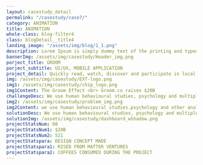 ```yaml
---
layout: casestudy_detail
permalink: "/casestudy/case7/"
category: ANIMATION
title: ANIMATION
whole-class: blog-filter4
class: blogDetail__title4
landing_image: "/assets/img/blog/1_1.png"
description: Lorem Ipsum is simply dummy text of the printing and typesetting industry. Lorem Ipsum is simply dummy text of the...
bannerImg: /assets/img/casestudy/Header_img.png
porject_title: GROOM
porject_subtitle: UI/UX, MOBILE APPLICATION
project_detail: Quickly read, watch, discover and participate in local new stories and happenings from 25+ cities around the world.
img: /assets/img/casestudy/EXT-logo.png
img1: /assets/img/casestudy/chip_logo.png
img1Content: The Groom Effect <br> Groom.co raises $20B
challengeDesc: We use human behavioural studies, psychology and multiple analytical tools to define what our users might like and provide them with what they want. We have realised long back that in today’s world, you cannot define the behaviour of users, it's us who would have to learn the user preferences and adapt ourselves. We try to merge functionality with pleasurable user experience and build marketing processes around it, rather than the other way around.
img2: /assets/img/casestudy/problem_img.png
img2Content: we use human behavioural studies.psychology and other analytical tools to define.
solutionDesc: We use human behavioural studies, psychology and multiple analytical tools to define what our users might like and provide them with what they want. We have realised long back that in today’s world, you cannot define the behaviour of users,
solutionImg: /assets/img/casestudy/dashboard_wShadow.png
projectStatsNum: 08
projectStatsNum1: $20B
projectStatsNum2: 521
projectStatspara: DESIGN CONCEPT MADE
projectStatspara1: RISED FROM MATTER VENTURES
projectStatspara2: COFFEES CONSUMED DURING THE PROJECT
---
```

